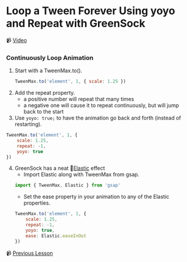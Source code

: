 # Loop a Tween Forever Using yoyo and Repeat with GreenSock

📹 [Video](https://egghead.io/lessons/greensock-loop-a-tween-forever-using-yoyo-and-repeat-with-greensock)

### Continuously Loop Animation
1. Start with a TweenMax.to().
    ```js
    TweenMax.to('element', 1, { scale: 1.25 })
    ```
2. Add the repeat property.
    - a positive number will repeat that many times
    - a negative one will cause it to repeat continuously, but will jump back to the start
3. Use `yoyo: true;` to have the animation go back and forth (instead of restarting).
```js
TweenMax.to('element', 1, {
    scale: 1.25,
    repeat: -1,
    yoyo: true
})
```
4. GreenSock has a neat 🤔[Elastic](https://greensock.com/docs/v2/Easing/Elastic) effect
    - Import Elastic along with TweenMax from gsap.
    ```js
    import { TweenMax, Elastic } from 'gsap'
    ```
    - Set the ease property in your animation to any of the Elastic properties.
    ```js
    TweenMax.to('element', 1, {
        scale: 1.25,
        repeat: -1,
        yoyo: true,
        ease: Elastic.easeInOut
    })
    ```

📹 [Previous Lesson](https://egghead.io/lessons/greensock-control-the-shared-3d-perspective-of-multiple-elements-with-greensock)